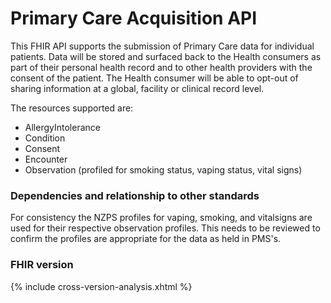 # Primary Care Acquisition API

This FHIR API supports the submission of Primary Care data for individual patients. Data will be stored and surfaced back to the Health consumers as part of their personal health record and to other health providers with the consent of the patient. The Health consumer will be able to opt-out of sharing information at a global, facility or clinical record level.

The resources supported are:
* AllergyIntolerance	
* Condition
* Consent	
* Encounter
* Observation (profiled for smoking status, vaping status, vital signs)

### Dependencies and relationship to other standards

For consistency the NZPS profiles for vaping, smoking, and vitalsigns are used for their respective observation profiles. This needs to be reviewed to confirm the profiles are appropriate for the data as held in PMS's. 

### FHIR version

{% include cross-version-analysis.xhtml %}
